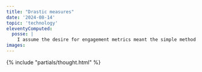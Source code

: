 ```yaml
---
title: "Drastic measures"
date: '2024-08-14'
topic: 'technology'
eleventyComputed:
  posse: |
    I assume the desire for engagement metrics meant the simple method of sharing a podcast mp3 file via an rss feed was no longer viable. Well shenanigans to that! I’ve just thought of a ludicrous way to break podcast content out of its walled-garden so I can reliably point to a mp3 file.
images:
---
```


{% include "partials/thought.html" %}